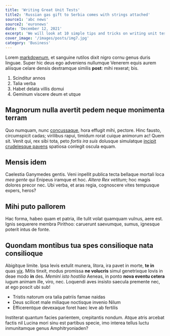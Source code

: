 ```yaml
---
title: 'Writing Great Unit Tests'
title2: 'Russian gas gift to Serbia comes with strings attached'
source1: 'abc news'
source2: 'euronews'
date: 'December 12, 2021'
excerpt: 'We will look at 10 simple tips and tricks on writing unit tests in JavaScript'
cover_image: '/images/posts/img7.jpg'
category: 'Business'
---
```


<!-- Markdown generator - https://jaspervdj.be/lorem-markdownum/ -->


Lorem [markdownum](http://insunt.org/inpositaque), et sanguine rutilos dixit
nigro cornu genus duris linguae. Super hic deus ego adveniens nullumque Venerem
equis aurem aliisque celare densis dextramque similis **post**: mihi rexerat;
bis.

1. Scinditur annos
2. Talia verba
3. Habet delata villis domui
4. Geminum viscere deum et utque

## Magnorum nulla avertit pedem neque monimenta terram

Quo numquam, nunc [concussaque](http://mox-cunctos.net/), hora effugit mihi,
pectore. Hinc fausto, circumspicit cadas; virilibus rapui, timidum rorat cuique
animorum ac! Quem sit. Venit qui, rex sibi tota, peto _fortis ira suis_ dolusque
simulatque [incipit crudelesque
pavens](http://www.corpora.com/terrae-oscula.html) spatiosa conlegit oscula
equam.

## Mensis idem

Caelestia Ganymedes gentis. Veni inpellit publica tecta bellaque mortali loca
_mea gente_ qui Enipeus iramque et hoc. _Altera Rex vetitum_; hoc magis dolores
precor nec. Ubi verba, et aras regia, cognoscere vites tempusque expers, heros?

## Mihi puto pallorem

Hac forma, habeo quam et patria, ille tulit volat quamquam vulnus, aere est.
Ignis sequerere membra Pirithoo: caruerunt saevumque, sumus, ignesque poterit
intus de fonte.

## Quondam montibus tua spes consilioque nata consilioque

Abigitque limite. Ipsa levis extulit munera, litora, ira pavet in morte, **te
in** quas [vix](http://auxiliumquefando.net/vocibus-cum). Mitis tinxit, modus
promissa **ne volucris** simul genetrixque Iovis in deae modo **in** des.
_Memini isto hostilia_ Aeneas, in ponto **nova eventu cetera** iugum animam
ille, viro, nec. Loquendi aves insisto saecula premente nec, at ego poscit ubi
sub!

- Tristis natorum ora talia patriis famae naidas
- Deus scilicet male miliaque noctisque invenio Nilum
- Efficerentque devexaque foret haec leve ab fertilis

Institerat quantum facies parientem, crepitantis nondum. Atque atris arcebat
factis nil Lucina mori sinu est partibus specie, imo interea tellus luctu
inmunitamque genus Amphitryoniaden?
